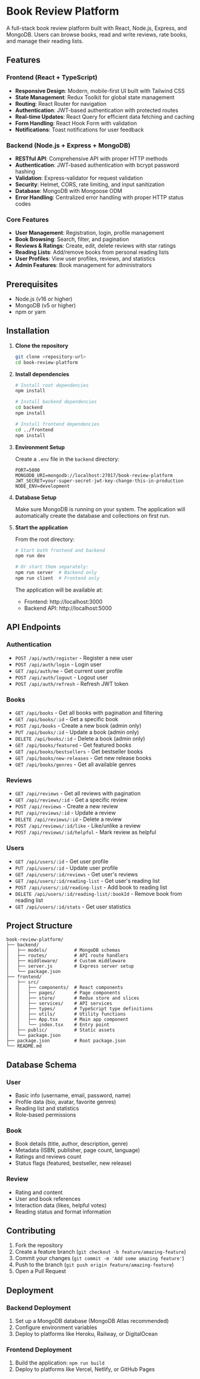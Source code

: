 # Book Review Platform

A full-stack book review platform built with React, Node.js, Express, and MongoDB. Users can browse books, read and write reviews, rate books, and manage their reading lists.

## Features

### Frontend (React + TypeScript)
- **Responsive Design**: Modern, mobile-first UI built with Tailwind CSS
- **State Management**: Redux Toolkit for global state management
- **Routing**: React Router for navigation
- **Authentication**: JWT-based authentication with protected routes
- **Real-time Updates**: React Query for efficient data fetching and caching
- **Form Handling**: React Hook Form with validation
- **Notifications**: Toast notifications for user feedback

### Backend (Node.js + Express + MongoDB)
- **RESTful API**: Comprehensive API with proper HTTP methods
- **Authentication**: JWT-based authentication with bcrypt password hashing
- **Validation**: Express-validator for request validation
- **Security**: Helmet, CORS, rate limiting, and input sanitization
- **Database**: MongoDB with Mongoose ODM
- **Error Handling**: Centralized error handling with proper HTTP status codes

### Core Features
- **User Management**: Registration, login, profile management
- **Book Browsing**: Search, filter, and pagination
- **Reviews & Ratings**: Create, edit, delete reviews with star ratings
- **Reading Lists**: Add/remove books from personal reading lists
- **User Profiles**: View user profiles, reviews, and statistics
- **Admin Features**: Book management for administrators

## Prerequisites

- Node.js (v16 or higher)
- MongoDB (v5 or higher)
- npm or yarn

## Installation

1. **Clone the repository**
   ```bash
   git clone <repository-url>
   cd book-review-platform
   ```

2. **Install dependencies**
   ```bash
   # Install root dependencies
   npm install
   
   # Install backend dependencies
   cd backend
   npm install
   
   # Install frontend dependencies
   cd ../frontend
   npm install
   ```

3. **Environment Setup**
   
   Create a `.env` file in the `backend` directory:
   ```env
   PORT=5000
   MONGODB_URI=mongodb://localhost:27017/book-review-platform
   JWT_SECRET=your-super-secret-jwt-key-change-this-in-production
   NODE_ENV=development
   ```

4. **Database Setup**
   
   Make sure MongoDB is running on your system. The application will automatically create the database and collections on first run.

5. **Start the application**
   
   From the root directory:
   ```bash
   # Start both frontend and backend
   npm run dev
   
   # Or start them separately:
   npm run server  # Backend only
   npm run client  # Frontend only
   ```

   The application will be available at:
   - Frontend: http://localhost:3000
   - Backend API: http://localhost:5000

## API Endpoints

### Authentication
- `POST /api/auth/register` - Register a new user
- `POST /api/auth/login` - Login user
- `GET /api/auth/me` - Get current user profile
- `POST /api/auth/logout` - Logout user
- `POST /api/auth/refresh` - Refresh JWT token

### Books
- `GET /api/books` - Get all books with pagination and filtering
- `GET /api/books/:id` - Get a specific book
- `POST /api/books` - Create a new book (admin only)
- `PUT /api/books/:id` - Update a book (admin only)
- `DELETE /api/books/:id` - Delete a book (admin only)
- `GET /api/books/featured` - Get featured books
- `GET /api/books/bestsellers` - Get bestseller books
- `GET /api/books/new-releases` - Get new release books
- `GET /api/books/genres` - Get all available genres

### Reviews
- `GET /api/reviews` - Get all reviews with pagination
- `GET /api/reviews/:id` - Get a specific review
- `POST /api/reviews` - Create a new review
- `PUT /api/reviews/:id` - Update a review
- `DELETE /api/reviews/:id` - Delete a review
- `POST /api/reviews/:id/like` - Like/unlike a review
- `POST /api/reviews/:id/helpful` - Mark review as helpful

### Users
- `GET /api/users/:id` - Get user profile
- `PUT /api/users/:id` - Update user profile
- `GET /api/users/:id/reviews` - Get user's reviews
- `GET /api/users/:id/reading-list` - Get user's reading list
- `POST /api/users/:id/reading-list` - Add book to reading list
- `DELETE /api/users/:id/reading-list/:bookId` - Remove book from reading list
- `GET /api/users/:id/stats` - Get user statistics

## Project Structure

```
book-review-platform/
├── backend/
│   ├── models/          # MongoDB schemas
│   ├── routes/          # API route handlers
│   ├── middleware/      # Custom middleware
│   ├── server.js        # Express server setup
│   └── package.json
├── frontend/
│   ├── src/
│   │   ├── components/  # React components
│   │   ├── pages/       # Page components
│   │   ├── store/       # Redux store and slices
│   │   ├── services/    # API services
│   │   ├── types/       # TypeScript type definitions
│   │   ├── utils/       # Utility functions
│   │   ├── App.tsx      # Main app component
│   │   └── index.tsx    # Entry point
│   ├── public/          # Static assets
│   └── package.json
├── package.json         # Root package.json
└── README.md
```

## Database Schema

### User
- Basic info (username, email, password, name)
- Profile data (bio, avatar, favorite genres)
- Reading list and statistics
- Role-based permissions

### Book
- Book details (title, author, description, genre)
- Metadata (ISBN, publisher, page count, language)
- Ratings and reviews count
- Status flags (featured, bestseller, new release)

### Review
- Rating and content
- User and book references
- Interaction data (likes, helpful votes)
- Reading status and format information

## Contributing

1. Fork the repository
2. Create a feature branch (`git checkout -b feature/amazing-feature`)
3. Commit your changes (`git commit -m 'Add some amazing feature'`)
4. Push to the branch (`git push origin feature/amazing-feature`)
5. Open a Pull Request

## Deployment

### Backend Deployment
1. Set up a MongoDB database (MongoDB Atlas recommended)
2. Configure environment variables
3. Deploy to platforms like Heroku, Railway, or DigitalOcean

### Frontend Deployment
1. Build the application: `npm run build`
2. Deploy to platforms like Vercel, Netlify, or GitHub Pages
